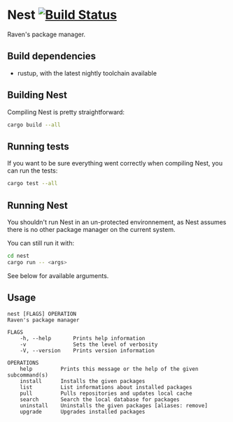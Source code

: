 # Nest [![Build Status](https://travis-ci.org/raven-os/nest.svg?branch=master)](https://travis-ci.org/raven-os/nest)

Raven's package manager.

## Build dependencies
* rustup, with the latest nightly toolchain available

## Building Nest

Compiling Nest is pretty straightforward:

```bash
cargo build --all
```

## Running tests

If you want to be sure everything went correctly when compiling Nest, you can run the tests:

```bash
cargo test --all
```
 
## Running Nest

You shouldn't run Nest in an un-protected environnement, as Nest assumes there is no other package manager on the current system.

You can still run it with:

```bash
cd nest
cargo run -- <args>
```

See below for available arguments.

## Usage

```
nest [FLAGS] OPERATION
Raven's package manager

FLAGS
    -h, --help       Prints help information
    -v               Sets the level of verbosity
    -V, --version    Prints version information

OPERATIONS
    help         Prints this message or the help of the given subcommand(s)
    install      Installs the given packages
    list         List informations about installed packages
    pull         Pulls repositories and updates local cache
    search       Search the local database for packages
    uninstall    Uninstalls the given packages [aliases: remove]
    upgrade      Upgrades installed packages
```
